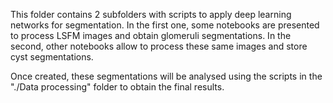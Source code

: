 This folder contains 2 subfolders with scripts to apply deep learning networks for segmentation. In the first one, some notebooks are presented to process LSFM images and obtain glomeruli segmentations. In the second, other notebooks allow to process these same images and store cyst segmentations.

Once created, these segmentations will be analysed using the scripts in the "./Data processing" folder to obtain the final results.

